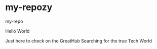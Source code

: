 # my-repozy
my-repo

Hello World

Just here to check on the GreatHub
Searching for the true Tech World
